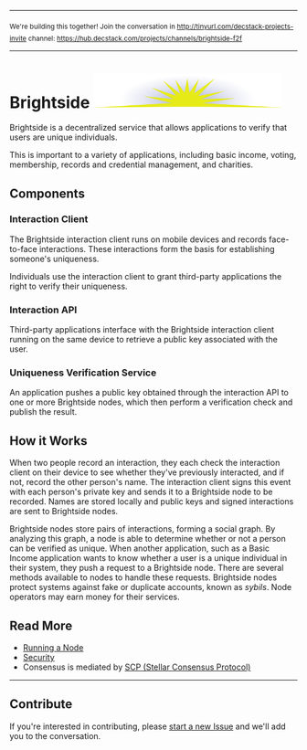 ***
<sub>We're building this together! Join the conversation in http://tinyurl.com/decstack-projects-invite channel: https://hub.decstack.com/projects/channels/brightside-f2f</sub>
***
# Brightside <img width="330px" src="images/brightside.svg"/>
Brightside is a decentralized service that allows applications to verify that users are unique individuals.

This is important to a variety of applications, including basic income, voting, membership, records and credential management, and charities.

## Components
### Interaction Client
The Brightside interaction client runs on mobile devices and records face-to-face interactions. These interactions form the basis for establishing someone's uniqueness.

Individuals use the interaction client to grant third-party applications the right to verify their uniqueness.
### Interaction API
Third-party applications interface with the Brightside interaction client running on the same device to retrieve a public key associated with the user.
### Uniqueness Verification Service
An application pushes a public key obtained through the interaction API to one or more Brightside nodes, which then perform a verification check and publish the result.

## How it Works
When two people record an interaction, they each check the interaction client on their device to see whether they've previously interacted, and if not, record the other person's name. The interaction client signs this event with each person's private key and sends it to a Brightside node to be recorded. Names are stored locally and public keys and signed interactions are sent to Brightside nodes.

Brightside nodes store pairs of interactions, forming a social graph. By analyzing this graph, a node is able to determine whether or not a person can be verified as unique. When another application, such as a Basic Income application wants to know whether a user is a unique individual in their system, they push a request to a Brightside node. There are several methods available to nodes to handle these requests. Brightside nodes protect systems against fake or duplicate accounts, known as _sybils_. Node operators may earn money for their services.

## Read More
* [Running a Node](node.md)
* [Security](security.md)
* Consensus is mediated by [SCP (Stellar Consensus Protocol)](https://www.stellar.org/blog/stellar-consensus-protocol-proof-code/)

---
## Contribute

If you're interested in contributing, please [start a new Issue](https://github.com/adamstallard/brightside/issues) and we'll add you to the conversation.
